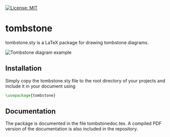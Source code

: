 [![License: MIT](https://img.shields.io/badge/License-MIT-yellow.svg)](https://opensource.org/licenses/MIT)
# tombstone
tombstone.sty is a LaTeX package for drawing tombstone diagrams.

![Tombstone diagram example](https://cloud.githubusercontent.com/assets/3295293/22853815/e1ca4e5e-f05f-11e6-93b7-9b00e9dc7f9e.png)

## Installation
Simply copy the tombstone.sty file to the root directory of your projects and include it in your document using

```latex
\usepackage{tombstone}
```

## Documentation
The package is documented in the file tombstonedoc.tex. A compiled PDF version of the documentation is also included in the repository.
